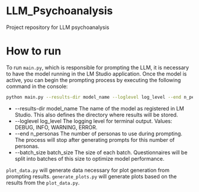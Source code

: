 # LLM_Psychoanalysis
Project repository for LLM psychoanalysis

# How to run
To run `main.py`, which is responsible for prompting the LLM, it is necessary to have the model running in the LM Studio application. Once the model is active, you can begin the prompting process by executing the following command in the console:

```bash
python main.py --results-dir model_name --loglevel log_level --end n_personas --batch_size batch_size

```
-	--results-dir model_name
The name of the model as registered in LM Studio. This also defines the directory where results will be stored.
-	--loglevel log_level
The logging level for terminal output. Values: DEBUG, INFO, WARNING, ERROR.
-	--end n_personas
The number of personas to use during prompting. The process will stop after generating prompts for this number of personas.
-	--batch_size batch_size
The size of each batch. Questionnaires will be split into batches of this size to optimize model performance.

`plot_data.py` will generate data necessary for plot generation from prompting results.
`generate_plots.py` will generate plots based on the results from the `plot_data.py`.
